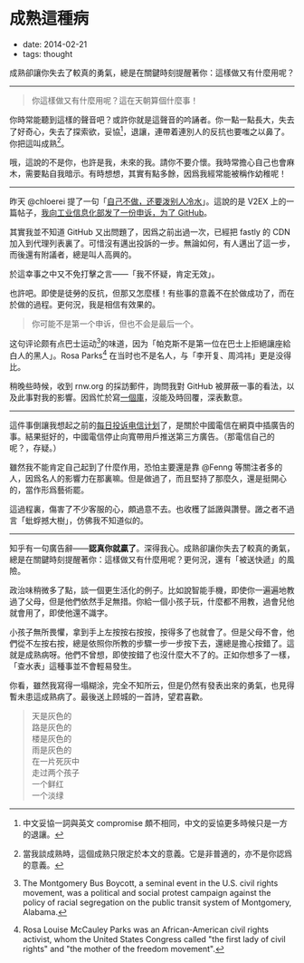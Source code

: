 # 成熟這種病

- date: 2014-02-21
- tags: thought

成熟卻讓你失去了較真的勇氣，總是在關鍵時刻提醒著你：這樣做又有什麼用呢？

---

> 你這樣做又有什麼用呢？這在天朝算個什麼事！

你時常能聽到這樣的聲音吧？或許你就是這聲音的吟誦者。你一點一點長大，失去了好奇心，失去了探索欲，妥協[^compromise]，退讓，連帶着連別人的反抗也要嗤之以鼻了。你把這叫成熟[^not-accomplished]。

哦，這說的不是你，也許是我，未來的我。請你不要介懷。我時常擔心自己也會麻木，需要點自我暗示。有時想想，其實有點多餘，因爲我經常能被稱作幼稚呢！

[^compromise]: 中文妥協一詞與英文 compromise 頗不相同，中文的妥協更多時候只是一方的退讓。
[^not-accomplished]: 當我談成熟時，這個成熟只限定於本文的意義。它是非普適的，亦不是你認爲的意義。

---

昨天 @chloerei 提了一句「[自己不做，还要泼别人冷水][tweet]」。這說的是 V2EX 上的一篇帖子，[我向工业信息化部发了一份申诉，为了 GitHub][v2ex-github]。

其實我並不知道 GitHub 又出問題了，因爲之前出過一次，已經把 fastly 的 CDN 加入到代理列表裏了。可惜沒有邁出投訴的一步。無論如何，有人邁出了這一步，而後還有附議者，總是叫人高興的。

於這幸事之中又不免打擊之言——「我不怀疑，肯定无效」。

也許吧。即使是徒勞的反抗，但那又怎麼樣！有些事的意義不在於做成功了，而在於做的過程。更何況，我是相信有效果的。

> 你可能不是第一个申诉，但也不会是最后一个。

这句评论颇有点巴士运动[^bus-boycott]的味道，因为「帕克斯不是第一位在巴士上拒絕讓座給白人的黑人」。Rosa Parks[^rosa-parks] 在当时也不是名人，与「李开复、周鸿祎」更是没得比。

[^bus-boycott]: The Montgomery Bus Boycott, a seminal event in the U.S. civil rights movement, was a political and social protest campaign against the policy of racial segregation on the public transit system of Montgomery, Alabama.

[^rosa-parks]: Rosa Louise McCauley Parks was an African-American civil rights activist, whom the United States Congress called "the first lady of civil rights" and "the mother of the freedom movement".

稍晚些時候，收到 rnw.org 的採訪郵件，詢問我對 GitHub 被屏蔽一事的看法，以及此事對我的影響。因爲忙於寫[一個庫](https://github.com/lepture/mistune)，沒能及時回覆，深表歉意。

[tweet]: https://twitter.com/chloerei/status/436499925652602882
[v2ex-github]: https://www.v2ex.com/t/100888?p=1

---

這件事倒讓我想起之前的[每日投诉电信计划][v2ex-10000]了，是關於中國電信在網頁中插廣告的事。結果挺好的，中國電信停止向寬帶用戶推送第三方廣告。（那電信自己的呢？，存疑。）

雖然我不能肯定自己起到了什麼作用，恐怕主要還是靠 @Fenng 等關注者多的人，因爲名人的影響力在那裏嘛。但是做過了，而且堅持了那麼久，還是挺開心的，當作形爲藝術罷。

這過程裏，傷害了不少客服的心，頗過意不去。也收穫了詆譭與讚譽。譭之者不過言「蚍蜉撼大樹」，仿佛我不知道似的。

[v2ex-10000]: https://www.v2ex.com/t/57677

---

知乎有一句廣告辭——**認真你就贏了**。深得我心。成熟卻讓你失去了較真的勇氣，總是在關鍵時刻提醒著你：這樣做又有什麼用呢？更何況，還有「被送快遞」的風險。

政治味稍微多了點，談一個更生活化的例子。比如說智能手機，即使你一遍遍地教過了父母，但是他們依然手足無措。你給一個小孩子玩，什麼都不用教，過會兒他就會用了，即使他還不識字。

小孩子無所畏懼，拿到手上左按按右按按，按得多了也就會了。但是父母不會，他們從不左按右按，總是依照你所教的步驟一步一步按下去，還總是擔心按錯了。這就是成熟病呀。他們不曾想，即使按錯了也沒什麼大不了的。正如你想多了一樣，「查水表」這種事並不會輕易發生。

你看，雖然我寫得一塌糊涂，完全不知所云，但是仍然有發表出來的勇氣，也見得暫未患這成熟病了。最後送上顾城的一首詩，望君喜歡。

> 天是灰色的  
> 路是灰色的  
> 楼是灰色的  
> 雨是灰色的  
> 在一片死灰中  
> 走过两个孩子  
> 一个鲜红  
> 一个淡绿